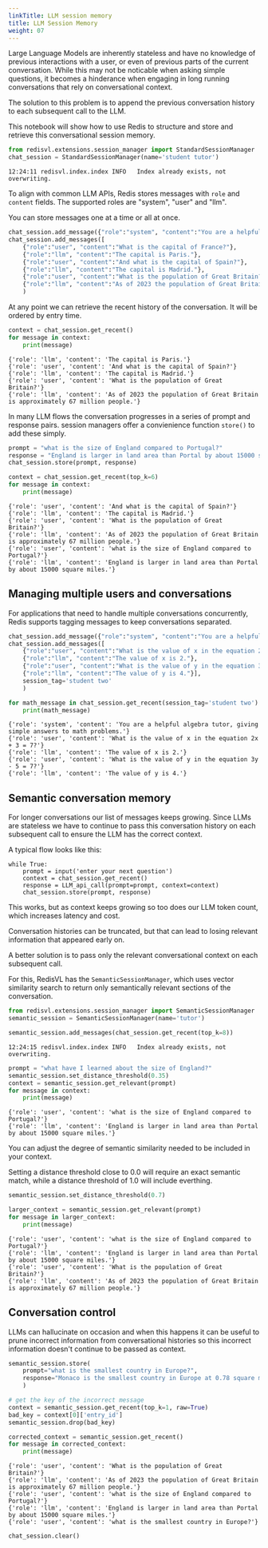 ```yaml
---
linkTitle: LLM session memory
title: LLM Session Memory
weight: 07
---
```



Large Language Models are inherently stateless and have no knowledge of previous interactions with a user, or even of previous parts of the current conversation. While this may not be noticable when asking simple questions, it becomes a hinderance when engaging in long running conversations that rely on conversational context.

The solution to this problem is to append the previous conversation history to each subsequent call to the LLM.

This notebook will show how to use Redis to structure and store and retrieve this conversational session memory.


```python
from redisvl.extensions.session_manager import StandardSessionManager
chat_session = StandardSessionManager(name='student tutor')
```

    12:24:11 redisvl.index.index INFO   Index already exists, not overwriting.


To align with common LLM APIs, Redis stores messages with `role` and `content` fields.
The supported roles are "system", "user" and "llm".

You can store messages one at a time or all at once.


```python
chat_session.add_message({"role":"system", "content":"You are a helpful geography tutor, giving simple and short answers to questions about Europen countries."})
chat_session.add_messages([
    {"role":"user", "content":"What is the capital of France?"},
    {"role":"llm", "content":"The capital is Paris."},
    {"role":"user", "content":"And what is the capital of Spain?"},
    {"role":"llm", "content":"The capital is Madrid."},
    {"role":"user", "content":"What is the population of Great Britain?"},
    {"role":"llm", "content":"As of 2023 the population of Great Britain is approximately 67 million people."},]
    )
```

At any point we can retrieve the recent history of the conversation. It will be ordered by entry time.


```python
context = chat_session.get_recent()
for message in context:
    print(message)
```

    {'role': 'llm', 'content': 'The capital is Paris.'}
    {'role': 'user', 'content': 'And what is the capital of Spain?'}
    {'role': 'llm', 'content': 'The capital is Madrid.'}
    {'role': 'user', 'content': 'What is the population of Great Britain?'}
    {'role': 'llm', 'content': 'As of 2023 the population of Great Britain is approximately 67 million people.'}


In many LLM flows the conversation progresses in a series of prompt and response pairs. session managers offer a convienience function `store()` to add these simply.


```python
prompt = "what is the size of England compared to Portugal?"
response = "England is larger in land area than Portal by about 15000 square miles."
chat_session.store(prompt, response)

context = chat_session.get_recent(top_k=6)
for message in context:
    print(message)
```

    {'role': 'user', 'content': 'And what is the capital of Spain?'}
    {'role': 'llm', 'content': 'The capital is Madrid.'}
    {'role': 'user', 'content': 'What is the population of Great Britain?'}
    {'role': 'llm', 'content': 'As of 2023 the population of Great Britain is approximately 67 million people.'}
    {'role': 'user', 'content': 'what is the size of England compared to Portugal?'}
    {'role': 'llm', 'content': 'England is larger in land area than Portal by about 15000 square miles.'}


## Managing multiple users and conversations

For applications that need to handle multiple conversations concurrently, Redis supports tagging messages to keep conversations separated.


```python
chat_session.add_message({"role":"system", "content":"You are a helpful algebra tutor, giving simple answers to math problems."}, session_tag='student two')
chat_session.add_messages([
    {"role":"user", "content":"What is the value of x in the equation 2x + 3 = 7?"},
    {"role":"llm", "content":"The value of x is 2."},
    {"role":"user", "content":"What is the value of y in the equation 3y - 5 = 7?"},
    {"role":"llm", "content":"The value of y is 4."}],
    session_tag='student two'
    )

for math_message in chat_session.get_recent(session_tag='student two'):
    print(math_message)
```

    {'role': 'system', 'content': 'You are a helpful algebra tutor, giving simple answers to math problems.'}
    {'role': 'user', 'content': 'What is the value of x in the equation 2x + 3 = 7?'}
    {'role': 'llm', 'content': 'The value of x is 2.'}
    {'role': 'user', 'content': 'What is the value of y in the equation 3y - 5 = 7?'}
    {'role': 'llm', 'content': 'The value of y is 4.'}


## Semantic conversation memory
For longer conversations our list of messages keeps growing. Since LLMs are stateless we have to continue to pass this conversation history on each subsequent call to ensure the LLM has the correct context.

A typical flow looks like this:
```
while True:
    prompt = input('enter your next question')
    context = chat_session.get_recent()
    response = LLM_api_call(prompt=prompt, context=context)
    chat_session.store(prompt, response)
```

This works, but as context keeps growing so too does our LLM token count, which increases latency and cost.

Conversation histories can be truncated, but that can lead to losing relevant information that appeared early on.

A better solution is to pass only the relevant conversational context on each subsequent call.

For this, RedisVL has the `SemanticSessionManager`, which uses vector similarity search to return only semantically relevant sections of the conversation.


```python
from redisvl.extensions.session_manager import SemanticSessionManager
semantic_session = SemanticSessionManager(name='tutor')

semantic_session.add_messages(chat_session.get_recent(top_k=8))
```

    12:24:15 redisvl.index.index INFO   Index already exists, not overwriting.



```python
prompt = "what have I learned about the size of England?"
semantic_session.set_distance_threshold(0.35)
context = semantic_session.get_relevant(prompt)
for message in context:
    print(message)
```

    {'role': 'user', 'content': 'what is the size of England compared to Portugal?'}
    {'role': 'llm', 'content': 'England is larger in land area than Portal by about 15000 square miles.'}


You can adjust the degree of semantic similarity needed to be included in your context.

Setting a distance threshold close to 0.0 will require an exact semantic match, while a distance threshold of 1.0 will include everthing.


```python
semantic_session.set_distance_threshold(0.7)

larger_context = semantic_session.get_relevant(prompt)
for message in larger_context:
    print(message)
```

    {'role': 'user', 'content': 'what is the size of England compared to Portugal?'}
    {'role': 'llm', 'content': 'England is larger in land area than Portal by about 15000 square miles.'}
    {'role': 'user', 'content': 'What is the population of Great Britain?'}
    {'role': 'llm', 'content': 'As of 2023 the population of Great Britain is approximately 67 million people.'}


## Conversation control

LLMs can hallucinate on occasion and when this happens it can be useful to prune incorrect information from conversational histories so this incorrect information doesn't continue to be passed as context.


```python
semantic_session.store(
    prompt="what is the smallest country in Europe?",
    response="Monaco is the smallest country in Europe at 0.78 square miles." # Incorrect. Vatican City is the smallest country in Europe
    )

# get the key of the incorrect message
context = semantic_session.get_recent(top_k=1, raw=True)
bad_key = context[0]['entry_id']
semantic_session.drop(bad_key)

corrected_context = semantic_session.get_recent()
for message in corrected_context:
    print(message)
```

    {'role': 'user', 'content': 'What is the population of Great Britain?'}
    {'role': 'llm', 'content': 'As of 2023 the population of Great Britain is approximately 67 million people.'}
    {'role': 'user', 'content': 'what is the size of England compared to Portugal?'}
    {'role': 'llm', 'content': 'England is larger in land area than Portal by about 15000 square miles.'}
    {'role': 'user', 'content': 'what is the smallest country in Europe?'}



```python
chat_session.clear()
```
